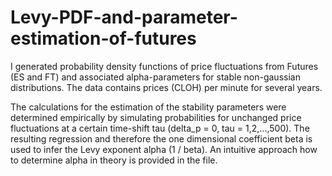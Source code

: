 # Levy-PDF-and-parameter-estimation-of-futures
I generated probability density functions of price fluctuations from Futures (ES and FT) and associated alpha-parameters for stable non-gaussian distributions. The data contains prices (CLOH) per minute for several years.

The calculations for the estimation of the stability parameters were determined empirically by simulating probabilities for unchanged price fluctuations at a certain time-shift tau (delta_p = 0, tau = 1,2,...,500). The resulting regression and therefore the one dimensional coefficient beta is used to infer the Levy exponent alpha (1 / beta). An intuitive approach how to determine alpha in theory is provided in the file.
